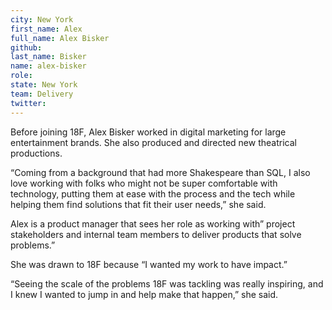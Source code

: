 ```yaml
---
city: New York
first_name: Alex
full_name: Alex Bisker
github: 
last_name: Bisker
name: alex-bisker
role: 
state: New York
team: Delivery
twitter: 
---
```

Before joining 18F, Alex Bisker worked in digital marketing for large entertainment brands. She also produced and directed new theatrical productions.

“Coming from a background that had more Shakespeare than SQL, I also love working with folks who might not be super comfortable with technology, putting them at ease with the process and the tech while helping them find solutions that fit their user needs,” she said.

Alex is a product manager that sees her role as working with” project stakeholders and internal team members to deliver products that solve problems.”

She was drawn to 18F because “I wanted my work to have impact.”

“Seeing the scale of the problems 18F was tackling was really inspiring, and I knew I wanted to jump in and help make that happen,” she said.
